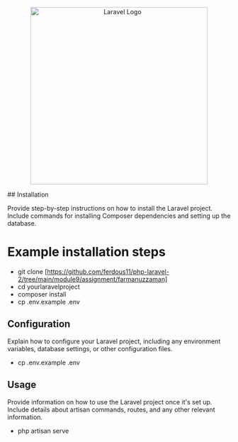 <p align="center"><a href="https://laravel.com" target="_blank"><img src="https://raw.githubusercontent.com/laravel/art/master/logo-lockup/5%20SVG/2%20CMYK/1%20Full%20Color/laravel-logolockup-cmyk-red.svg" width="400" alt="Laravel Logo"></a></p>
## Installation

Provide step-by-step instructions on how to install the Laravel project. Include commands for installing Composer dependencies and setting up the database.
# Example installation steps
- git clone [https://github.com/ferdous11/php-laravel-2/tree/main/module9/assignment/farmanuzzaman]
- cd yourlaravelproject
- composer install
- cp .env.example .env

## Configuration
Explain how to configure your Laravel project, including any environment variables, database settings, or other configuration files.
- cp .env.example .env


## Usage
Provide information on how to use the Laravel project once it's set up. Include details about artisan commands, routes, and any other relevant information.
- php artisan serve
